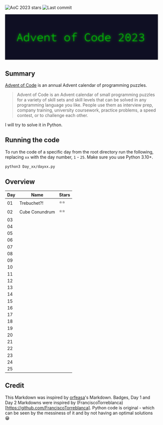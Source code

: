 ![AoC 2023 stars](https://img.shields.io/badge/dynamic/json?url=https://raw.githubusercontent.com/FranciscoTorreblanca/advent-of-code-2023/main/stars.json&query=total&logo=adventofcode&label=2023)
![Last commit](https://img.shields.io/github/last-commit/vucinick/advent_of_code_2023)

![AoC2023 logo](https://raw.githubusercontent.com/orfeasa/advent-of-code-2023/master/header.png)

## Summary

[Advent of Code](http://adventofcode.com/) is an annual Advent calendar of programming puzzles.
> Advent of Code is an Advent calendar of small programming puzzles for a variety of skill sets and
> skill levels that can be solved in any programming language you like. People use them as interview
> prep, company training, university coursework, practice problems, a speed contest, or to challenge
> each other.

I will try to solve it in Python.

## Running the code

To run the code of a specific day from the root directory run the following, replacing `xx` with the day number, `1` - `25`. Make sure you use Python 3.10+.

```sh
python3 Day_xx/dayxx.py
```

## Overview

| Day | Name           | Stars |
| --- | -------------- | ----- |
| 01  | Trebuchet?!    | ⭐⭐    |
| 02  | Cube Conundrum | ⭐⭐    |
| 03  |                |       |
| 04  |                |       |
| 05  |                |       |
| 06  |                |       |
| 07  |                |       |
| 08  |                |       |
| 09  |                |       |
| 10  |                |       |
| 11  |                |       |
| 12  |                |       |
| 13  |                |       |
| 14  |                |       |
| 15  |                |       |
| 16  |                |       |
| 17  |                |       |
| 18  |                |       |
| 19  |                |       |
| 20  |                |       |
| 21  |                |       |
| 22  |                |       |
| 23  |                |       |
| 24  |                |       |
| 25  |                |       |

## Credit
This Markdown was inspired by [orfeasa](https://github.com/orfeasa)'s Markdown. Badges, Day 1 and Day 2 Markdowns were inspired by (FranciscoTorreblanca)[https://github.com/FranciscoTorreblanca]. Python code is original - which can be seen by the messiness of it and by not having an optimal solutions 😁
